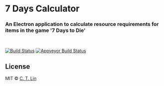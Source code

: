# 7 Days Calculator

### An Electron application to calculate resource requirements for items in the game '7 Days to Die'

<br/>

[![Build Status][travis-image]][travis-url]
[![Appveyor Build Status][appveyor-image]][appveyor-url]


## License
MIT © [C. T. Lin](https://github.com/chentsulin)

[npm-image]: https://img.shields.io/npm/v/electron-react-boilerplate.svg?style=flat-square
[github-tag-image]: https://img.shields.io/github/tag/chentsulin/electron-react-boilerplate.svg
[github-tag-url]: https://github.com/chentsulin/electron-react-boilerplate/releases/latest
[travis-image]: https://travis-ci.org/chentsulin/electron-react-boilerplate.svg?branch=master
[travis-url]: https://travis-ci.org/chentsulin/electron-react-boilerplate
[appveyor-image]: https://ci.appveyor.com/api/projects/status/x75mac2w0usr34qs?svg=true
[appveyor-url]: https://ci.appveyor.com/project/JakeMathews/7-days-calculator
